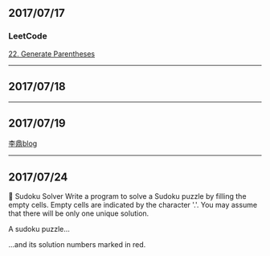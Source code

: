 ## 2017/07/17

### LeetCode

[22. Generate Parentheses](https://leetcode.com/problems/generate-parentheses/#/description)

--------------------------

## 2017/07/18

--------------------------

## 2017/07/19

[李鼎blog](http://oldratlee.com/)

--------------------------

## 2017/07/24

	Sudoku Solver
Write a program to solve a Sudoku puzzle by filling the empty cells.
Empty cells are indicated by the character '.'.
You may assume that there will be only one unique solution. 
 
A sudoku puzzle...
 
...and its solution numbers marked in red. 

